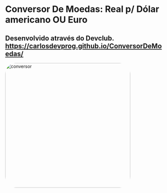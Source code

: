 # Conversor De Moedas: Real p/ Dólar americano OU Euro
## Desenvolvido através do Devclub. https://carlosdevprog.github.io/ConversorDeMoedas/
<img align="center" alt="conversor" height="400" style="border-radius:35px;" src="https://media.discordapp.net/attachments/971165654352793643/976300344143392808/CONVERSOR.png?width=334&height=554" target="_blank">
